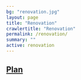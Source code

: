 ```yaml
---
bg: "renovation.jpg"
layout: page
title: "Renovation"
crawlertitle: "Renovation"
permalink: /renovation/
summary: ""
active: renovation
---
```


## [Plan](https://drive.google.com/file/d/17Qe2qjQkhnUwTp5KTe1Kl5emIXKVAwc-/view?usp=sharing)